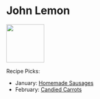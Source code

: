 # John Lemon

<img src="https://imagesvc.meredithcorp.io/v3/mm/image?url=https%3A%2F%2Fimages.media-allrecipes.com%2Fuserphotos%2F338629.jpg&w=272&h=272&c=sc&poi=face&q=85" height="100" width="100" />

Recipe Picks:

- January: [Homemade Sausages](../recipe/jan/homemade-sausages.md)
- February: [Candied Carrots](../recipe/feb/candied-carrots.md)